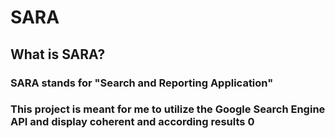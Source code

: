 # SARA

## What is SARA?

### SARA stands for "Search and Reporting Application"

### This project is meant for me to utilize the Google Search Engine API and display coherent and according results 0
